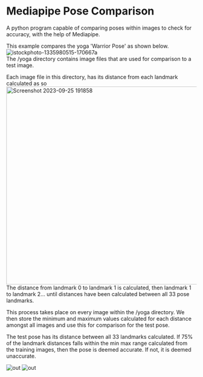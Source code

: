 # Mediapipe Pose Comparison

A python program capable of comparing poses within images to check for accuracy, with the help of Mediapipe.

This example compares the yoga 'Warrior Pose' as shown below.  
![istockphoto-1335980515-170667a](https://github.com/Amber-Abuah/Mediapipe-Pose-Comparison/assets/107321078/b0f6a149-8c1b-4f31-adce-520cb3164498)  
The /yoga directory contains image files that are used for comparison to a test image.
  
Each image file in this directory, has its distance from each landmark calculated as so
<img width="524" alt="Screenshot 2023-09-25 191858" src="https://github.com/Amber-Abuah/Mediapipe-Pose-Comparison/assets/107321078/e7473c3f-e588-4f6a-a878-9eba003774b6">  
The distance from landmark 0 to landmark 1 is calculated, then landmark 1 to landmark 2... until distances have been calculated between all 33 pose landmarks.  
  
This process takes place on every image within the /yoga directory.
We then store the minimum and maximum values calculated for each distance amongst all images and use this for comparison for the test pose.  

The test pose has its distance between all 33 landmarks calculated. If 75% of the landmark distances falls within the min max range calculated from the training images, then the pose is deemed accurate. If not, it is deemed unaccurate.

![out](https://github.com/Amber-Abuah/Mediapipe-Pose-Comparison/assets/107321078/19eb32c5-4fd8-4182-b232-1f10d79bc1ea)
![out](https://github.com/Amber-Abuah/Mediapipe-Pose-Comparison/assets/107321078/b64e69d9-54de-43d9-933a-45d1c8d8823c)
